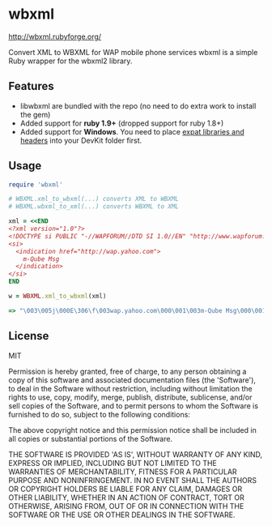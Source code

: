 # wbxml

http://wbxml.rubyforge.org/

Convert XML to WBXML for WAP mobile phone services
wbxml is a simple Ruby wrapper for the wbxml2 library.

## Features

* libwbxml are bundled with the repo (no need to do extra work to install the gem)
* Added support for __ruby 1.9+__ (dropped support for ruby 1.8+)
* Added support for __Windows__. You need to place [expat libraries and headers](http://sourceforge.net/projects/mingw/files/MinGW/Extension/expat/expat-2.0.1-1/libexpat-2.0.1-1-mingw32-dev.tar.gz/download) into your DevKit folder first.

## Usage

```ruby
require 'wbxml'

# WBXML.xml_to_wbxml(...) converts XML to WBXML
# WBXML.wbxml_to_xml(...) converts WBXML to XML

xml = <<END
<?xml version="1.0"?>
<!DOCTYPE si PUBLIC "-//WAPFORUM//DTD SI 1.0//EN" "http://www.wapforum.org/DTD/si.dtd">
<si>
  <indication href="http://wap.yahoo.com">
    m-Qube Msg
  </indication>
</si>
END

w = WBXML.xml_to_wbxml(xml)

=> "\003\005j\000E\306\f\003wap.yahoo.com\000\001\003m-Qube Msg\000\001\001"

```

## License

MIT

Permission is hereby granted, free of charge, to any person obtaining
a copy of this software and associated documentation files (the
'Software'), to deal in the Software without restriction, including
without limitation the rights to use, copy, modify, merge, publish,
distribute, sublicense, and/or sell copies of the Software, and to
permit persons to whom the Software is furnished to do so, subject to
the following conditions:

The above copyright notice and this permission notice shall be
included in all copies or substantial portions of the Software.

THE SOFTWARE IS PROVIDED 'AS IS', WITHOUT WARRANTY OF ANY KIND,
EXPRESS OR IMPLIED, INCLUDING BUT NOT LIMITED TO THE WARRANTIES OF
MERCHANTABILITY, FITNESS FOR A PARTICULAR PURPOSE AND NONINFRINGEMENT.
IN NO EVENT SHALL THE AUTHORS OR COPYRIGHT HOLDERS BE LIABLE FOR ANY
CLAIM, DAMAGES OR OTHER LIABILITY, WHETHER IN AN ACTION OF CONTRACT,
TORT OR OTHERWISE, ARISING FROM, OUT OF OR IN CONNECTION WITH THE
SOFTWARE OR THE USE OR OTHER DEALINGS IN THE SOFTWARE.
